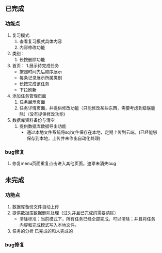 
## 已完成
### 功能点
1. 复习模式: 
    1. 查看复习模式具体内容
    2. 内容修改功能
2. 类别：
    1. 长按删除功能
3. 首页：
    1.展示待完成任务
    - 按照时间先后顺序展示
    - 每条记录展示所属类别
    - 长按完成该任务
    - 下拉刷新
4. 添加任务管理页面
    1. 任务展示页面
    2. 任务详情页面，并提供修改功能（只能修改某些东西，需要考虑到级联删除）(没有提供修改功能)
5. 数据库资料备份与清空
    1. 提供数据库数据导出功能
   		- 通过本地文件系统将sql文件保存在本地，定期上传到云端。(已经能够保存到本地，上传并未作出自动化处理)


### bug修复
1. 修复menu页面重复点击进入其他页面，遮罩未消失bug

## 未完成
### 功能点
1. 数据库备份文件自动上传
2. 提供数据库数据删除处理（过久并且已完成的需要清除）
    - 清除标准：当前模式下，所有任务已经全部完成，可以清除；并且将任务内容和完成模式写入本地文件。
3. 任务的分析
   已完成的和未完成的
### bug修复